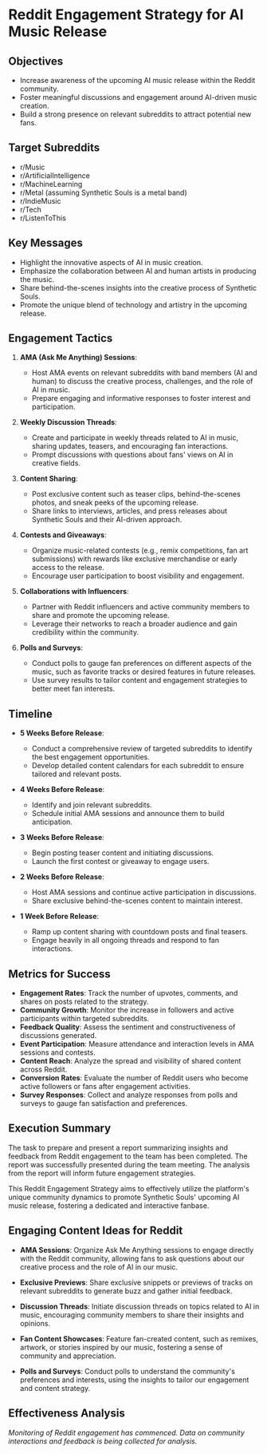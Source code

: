 # Reddit Engagement Strategy for AI Music Release

## Objectives
- Increase awareness of the upcoming AI music release within the Reddit community.
- Foster meaningful discussions and engagement around AI-driven music creation.
- Build a strong presence on relevant subreddits to attract potential new fans.

## Target Subreddits
- r/Music
- r/ArtificialIntelligence
- r/MachineLearning
- r/Metal (assuming Synthetic Souls is a metal band)
- r/IndieMusic
- r/Tech
- r/ListenToThis

## Key Messages
- Highlight the innovative aspects of AI in music creation.
- Emphasize the collaboration between AI and human artists in producing the music.
- Share behind-the-scenes insights into the creative process of Synthetic Souls.
- Promote the unique blend of technology and artistry in the upcoming release.

## Engagement Tactics
1. **AMA (Ask Me Anything) Sessions**:
   - Host AMA events on relevant subreddits with band members (AI and human) to discuss the creative process, challenges, and the role of AI in music.
   - Prepare engaging and informative responses to foster interest and participation.

2. **Weekly Discussion Threads**:
   - Create and participate in weekly threads related to AI in music, sharing updates, teasers, and encouraging fan interactions.
   - Prompt discussions with questions about fans' views on AI in creative fields.

3. **Content Sharing**:
   - Post exclusive content such as teaser clips, behind-the-scenes photos, and sneak peeks of the upcoming release.
   - Share links to interviews, articles, and press releases about Synthetic Souls and their AI-driven approach.

4. **Contests and Giveaways**:
   - Organize music-related contests (e.g., remix competitions, fan art submissions) with rewards like exclusive merchandise or early access to the release.
   - Encourage user participation to boost visibility and engagement.

5. **Collaborations with Influencers**:
   - Partner with Reddit influencers and active community members to share and promote the upcoming release.
   - Leverage their networks to reach a broader audience and gain credibility within the community.

6. **Polls and Surveys**:
   - Conduct polls to gauge fan preferences on different aspects of the music, such as favorite tracks or desired features in future releases.
   - Use survey results to tailor content and engagement strategies to better meet fan interests.

## Timeline
- **5 Weeks Before Release**:
  - Conduct a comprehensive review of targeted subreddits to identify the best engagement opportunities.
  - Develop detailed content calendars for each subreddit to ensure tailored and relevant posts.

- **4 Weeks Before Release**:
  - Identify and join relevant subreddits.
  - Schedule initial AMA sessions and announce them to build anticipation.

- **3 Weeks Before Release**:
  - Begin posting teaser content and initiating discussions.
  - Launch the first contest or giveaway to engage users.

- **2 Weeks Before Release**:
  - Host AMA sessions and continue active participation in discussions.
  - Share exclusive behind-the-scenes content to maintain interest.

- **1 Week Before Release**:
  - Ramp up content sharing with countdown posts and final teasers.
  - Engage heavily in all ongoing threads and respond to fan interactions.

## Metrics for Success
- **Engagement Rates**: Track the number of upvotes, comments, and shares on posts related to the strategy.
- **Community Growth**: Monitor the increase in followers and active participants within targeted subreddits.
- **Feedback Quality**: Assess the sentiment and constructiveness of discussions generated.
- **Event Participation**: Measure attendance and interaction levels in AMA sessions and contests.
- **Content Reach**: Analyze the spread and visibility of shared content across Reddit.
- **Conversion Rates**: Evaluate the number of Reddit users who become active followers or fans after engagement activities.
- **Survey Responses**: Collect and analyze responses from polls and surveys to gauge fan satisfaction and preferences.

## Execution Summary
The task to prepare and present a report summarizing insights and feedback from Reddit engagement to the team has been completed. The report was successfully presented during the team meeting. The analysis from the report will inform future engagement strategies.

This Reddit Engagement Strategy aims to effectively utilize the platform's unique community dynamics to promote Synthetic Souls' upcoming AI music release, fostering a dedicated and interactive fanbase.

## Engaging Content Ideas for Reddit

- **AMA Sessions**: Organize Ask Me Anything sessions to engage directly with the Reddit community, allowing fans to ask questions about our creative process and the role of AI in our music.

- **Exclusive Previews**: Share exclusive snippets or previews of tracks on relevant subreddits to generate buzz and gather initial feedback.

- **Discussion Threads**: Initiate discussion threads on topics related to AI in music, encouraging community members to share their insights and opinions.

- **Fan Content Showcases**: Feature fan-created content, such as remixes, artwork, or stories inspired by our music, fostering a sense of community and appreciation.

- **Polls and Surveys**: Conduct polls to understand the community's preferences and interests, using the insights to tailor our engagement and content strategy.

## Effectiveness Analysis

*Monitoring of Reddit engagement has commenced. Data on community interactions and feedback is being collected for analysis.*